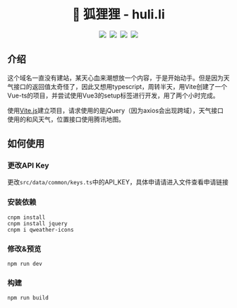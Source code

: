 <h1 align="center">🦊 狐狸狸 - huli.li</h1>
<p align="center">
  <a href="https://github.com/Jiaocz/huli.li/actions/workflows/main.yml"><img src="https://github.com/Jiaocz/huli.li/actions/workflows/main.yml/badge.svg" /></a>&nbsp;
  <a href="https://github.com/Jiaocz/huli.li/releases/latest"><img src="https://img.shields.io/github/v/release/jiaocz/huli.li.svg" /></a>&nbsp;
  <a href="https://github.com/Jiaocz/huli.li/pulse"><img src="https://visitor-badge.glitch.me/badge?page_id=Jiaocz.huli.li" /></a>&nbsp;
  <a href="https://github.com/Jiaocz/huli.li/stargazers"><img src="https://img.shields.io/github/stars/jiaocz/huli.li?style=social" /></a>
</p>

## 介绍
这个域名一直没有建站，某天心血来潮想放一个内容，于是开始动手。但是因为天气接口的返回值太奇怪了，因此又想用typescript，周转半天，用Vite创建了一个Vue-ts的项目，并尝试使用Vue3的setup标签进行开发，用了两个小时完成。

使用[Vite.js](https://vitejs.dev)建立项目，请求使用的是jQuery（因为axios会出现跨域），天气接口使用的和风天气，位置接口使用腾讯地图。

## 如何使用

### 更改API Key
更改`src/data/common/keys.ts`中的API_KEY，具体申请请进入文件查看申请链接
### 安装依赖
```shell
cnpm install
cnpm install jquery
cnpm i qweather-icons
```

### 修改&预览
```shell
npm run dev
```

### 构建
```shell
npm run build
```